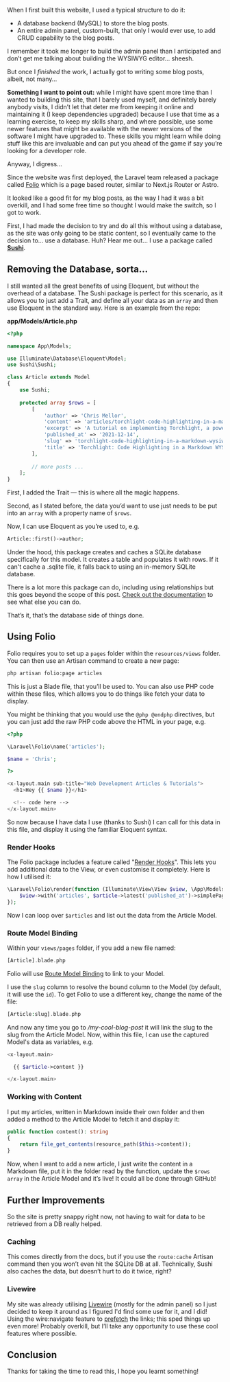 When I first built this website, I used a typical structure to do it:

- A database backend (MySQL) to store the blog posts.
- An entire admin panel, custom-built, that only I would ever use, to add CRUD capability to the blog posts.

I remember it took me longer to build the admin panel than I anticipated and don’t get me talking about building the WYSIWYG editor… sheesh.

But once I *finished* the work, I actually got to writing some blog posts, albeit, not many…

**Something I want to point out:** while I might have spent more time than I wanted to building this site, that I barely used myself, and definitely barely anybody visits, I didn’t let that deter me from keeping it online and maintaining it (I keep dependencies upgraded) because I use that time as a learning exercise, to keep my skills sharp, and where possible, use some newer features that might be available with the newer versions of the software I might have upgraded to. These skills you might learn while doing stuff like this are invaluable and can put you ahead of the game if say you’re looking for a developer role.

Anyway, I digress…

Since the website was first deployed, the Laravel team released a package called [Folio](https://laravel.com/docs/folio) which is a page based router, similar to Next.js Router or Astro.

It looked like a good fit for my blog posts, as the way I had it was a bit overkill, and I had some free time so thought I would make the switch, so I got to work.

First, I had made the decision to try and do all this without using a database, as the site was only going to be static content, so I eventually came to the decision to… use a database. Huh? Hear me out… I use a package called [**Sushi**](https://github.com/calebporzio/sushi).

## Removing the Database, sorta…

I still wanted all the great benefits of using Eloquent, but without the overhead of a database. The Sushi package is perfect for this scenario, as it allows you to just add a Trait, and define all your data as an `array` and then use Eloquent in the standard way. Here is an example from the repo:

**app/Models/Article.php**

```php
<?php

namespace App\Models;

use Illuminate\Database\Eloquent\Model;
use Sushi\Sushi;

class Article extends Model
{
    use Sushi;
    
    protected array $rows = [
        [
            'author' => 'Chris Mellor',
            'content' => 'articles/torchlight-code-highlighting-in-a-markdown-wysiwyg.md',
            'excerpt' => 'A tutorial on implementing Torchlight, a powerful code highlighting service, within a Markdown WYSIWYG editor using the CommonMark PHP client. The guide demonstrates how to set up syntax highlighting, customize themes, and use advanced features like line focusing and code differentiation to enhance code presentation in web content.',
            'published_at' => '2021-12-14',
            'slug' => 'torchlight-code-highlighting-in-a-markdown-wysiwyg',
            'title' => 'Torchlight: Code Highlighting in a Markdown WYSIWYG',
        ],
        
        // more posts ...
    ];
}
```

First, I added the Trait — this is where all the magic happens.

Second, as I stated before, the data you’d want to use just needs to be put into an `array` with a property name of `$rows`.

Now, I can use Eloquent as you’re used to, e.g.

```php
Article::first()->author;
```

Under the hood, this package creates and caches a SQLite database specifically for this model. It creates a table and populates it with rows. If it can't cache a .sqlite file, it falls back to using an in-memory SQLite database.

There is a lot more this package can do, including using relationships but this goes beyond the scope of this post. [Check out the documentation](https://github.com/calebporzio/sushi) to see what else you can do.

That’s it, that’s the database side of things done.

## Using Folio

Folio requires you to set up a `pages` folder within the `resources/views` folder. You can then use an Artisan command to create a new page:

```bash
php artisan folio:page articles
```

This is just a Blade file, that you’ll be used to. You can also use PHP code within these files, which allows you to do things like fetch your data to display.

You might be thinking that you would use the `@php @endphp` directives, but you can just add the raw PHP code above the HTML in your page, e.g.

```php
<?php

\Laravel\Folio\name('articles');

$name = 'Chris';

?>

<x-layout.main sub-title="Web Development Articles & Tutorials">
  <h1>Hey {{ $name }}</h1>

  <!-- code here -->
</x-layout.main>
```

So now because I have data I use (thanks to Sushi) I can call for this data in this file, and display it using the familiar Eloquent syntax.

### Render Hooks

The Folio package includes a feature called "[Render Hooks](https://laravel.com/docs/11.x/folio#render-hooks)". This lets you add additional data to the View, or even customise it completely. Here is how I utilised it:

```php
\Laravel\Folio\render(function (Illuminate\View\View $view, \App\Models\Article $article): void {
    $view->with('articles', $article->latest('published_at')->simplePaginate(perPage: 10));
});
```

Now I can loop over `$articles` and list out the data from the Article Model.

### Route Model Binding

Within your `views/pages` folder, if you add a new file named:

```php
[Article].blade.php
```

Folio will use [Route Model Binding](https://laravel.com/docs/11.x/folio#route-model-binding) to link to your Model.

I use the `slug` column to resolve the bound column to the Model (by default, it will use the `id`). To get Folio to use a different key, change the name of the file:

```php
[Article:slug].blade.php
```

And now any time you go to *<your-website>/my-cool-blog-post* it will link the slug to the slug from the Article Model. Now, within this file, I can use the captured Model's data as variables, e.g.

```php
<x-layout.main>

  {{ $article->content }}

</x-layout.main>
```

### Working with Content

I put my articles, written in Markdown inside their own folder and then added a method to the Article Model to fetch it and display it:

```php
public function content(): string
{
    return file_get_contents(resource_path($this->content));
}
```

Now, when I want to add a new article, I just write the content in a Markdown file, put it in the folder read by the function, update the `$rows` `array` in the Article Model and it’s live! It could all be done through GitHub!

## Further Improvements

So the site is pretty snappy right now, not having to wait for data to be retrieved from a DB really helped.

### Caching

This comes directly from the docs, but if you use the `route:cache` Artisan command then you won’t even hit the SQLite DB at all. Technically, Sushi also caches the data, but doesn’t hurt to do it twice, right?

### Livewire

My site was already utilising [Livewire](https://livewire.laravel.com) (mostly for the admin panel) so I just decided to keep it around as I figured I'd find some use for it, and I did! Using the wire:navigate feature to [prefetch](https://livewire.laravel.com/docs/navigate#prefetching-links) the links; this sped things up even more! Probably overkill, but I’ll take any opportunity to use these cool features where possible.

## Conclusion

Thanks for taking the time to read this, I hope you learnt something!
